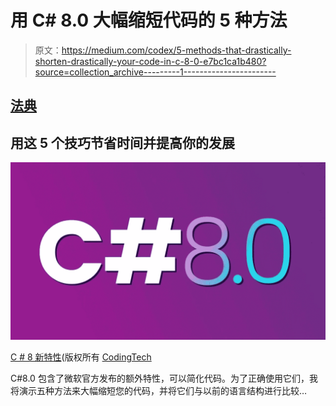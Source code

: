 # 用 C# 8.0 大幅缩短代码的 5 种方法

> 原文：<https://medium.com/codex/5-methods-that-drastically-shorten-drastically-your-code-in-c-8-0-e7bc1ca1b480?source=collection_archive---------1----------------------->

## [法典](http://medium.com/codex)

## 用这 5 个技巧节省时间并提高你的发展

![](img/b16ff059a713e54ec07d773dc0b0505b.png)

[C # 8 新特性](https://www.google.com/url?sa=i&url=https%3A%2F%2Fwww.youtube.com%2Fwatch%3Fv%3DL2BvrXnaOy0&psig=AOvVaw3ZYfHOyEKtAZmY6Epl0bLH&ust=1616187866230000&source=images&cd=vfe&ved=0CA0QjhxqFwoTCMDsgI_fuu8CFQAAAAAdAAAAABAE)(版权所有 [CodingTech](https://www.youtube.com/channel/UCtxCXg-UvSnTKPOzLH4wJaQ)

C#8.0 包含了微软官方发布的额外特性，可以简化代码。为了正确使用它们，我将演示五种方法来大幅缩短您的代码，并将它们与以前的语言结构进行比较…